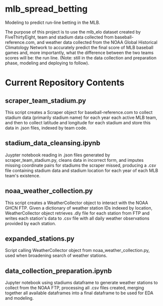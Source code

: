 # mlb_spread_betting
Modeling to predict run-line betting in the MLB.

The purpose of this project is to use the mlb_elo dataset created by FiveThirtyEight, team and stadium data collected from baseball-reference.com, and weather data collected from the NOAA Global Historical Climatology Network to accurately predict the final score of MLB baseball games and, more importantly, what the difference between the two teams scores will be: the run line. (Note: still in the data collection and preparation phase, modeling and deploying to follow). 

# Current Repository Contents

## scraper_team_stadium.py
This script creates a Scraper object for baseball-reference.com to collect stadium data (primarily stadium name) for each year each active MLB team, and then to collect latitude and longitude for each stadium and store this data in .json files, indexed by team code. 

## stadium_data_cleansing.ipynb
Juypter notebook reading in .json files generated by scraper_team_stadium.py, cleans data in incorrect form,
and imputes missing coordinate pairs for stadiums the scraper missed, producing a .csv file containing stadium data and stadium location for each year of each MLB team's existence. 

## noaa_weather_collection.py
This script creates a WeatherCollector object to interact with the NOAA GHCN FTP. Given a dictionary of weather station IDs indexed by location, WeatherCollector object retrieves .dly file for each station from FTP and writes each station's data to .csv file with all daily weather observations provided by each station.

## expanded_stations.py
Script calling WeatherCollector object from noaa_weather_collection.py, used when broadening search of weather stations.

## data_collection_preparation.ipynb
Jupyter notebook using stadiums dataframe to generate weather stations to collect from the NOAA FTP, processing all .csv files created, merging together all available dataframes into a final dataframe to be used for EDA and modeling. 
